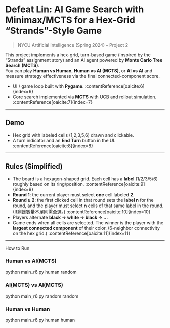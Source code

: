 # Defeat Lin: AI Game Search with Minimax/MCTS for a Hex-Grid “Strands”-Style Game

> NYCU Artificial Intelligence (Spring 2024) – Project 2

This project implements a hex-grid, turn-based game (inspired by the “Strands” assignment story) and an AI agent powered by **Monte Carlo Tree Search (MCTS)**.  
You can play **Human vs Human**, **Human vs AI (MCTS)**, or **AI vs AI** and measure strategy effectiveness via the final connected-component score.

- UI / game loop built with **Pygame**. :contentReference[oaicite:6]{index=6}  
- Core search implemented via **MCTS** with UCB and rollout simulation. :contentReference[oaicite:7]{index=7}

---

## Demo

- Hex grid with labeled cells (1,2,3,5,6) drawn and clickable.
- A turn indicator and an **End Turn** button in the UI. :contentReference[oaicite:8]{index=8}

---

## Rules (Simplified)

- The board is a hexagon-shaped grid. Each cell has a **label** (1/2/3/5/6) roughly based on its ring/position. :contentReference[oaicite:9]{index=9}
- **Round 1**: the current player must select **one** cell labeled **2**.  
- **Round ≥ 2**: the first clicked cell in that round sets the **label n** for the round, and the player must select **n** cells of that same label in the round. (If剩餘數量不足則需全選。) :contentReference[oaicite:10]{index=10}
- Players alternate **black → white → black → …**  
- Game ends when all cells are selected. The winner is the player with the **largest connected component** of their color. (6-neighbor connectivity on the hex grid.) :contentReference[oaicite:11]{index=11}

---


How to Run
### Human vs AI(MCTS)
python main_r6.py human random

### AI(MCTS) vs AI(MCTS)
python main_r6.py random random

### Human vs Human
python main_r6.py human human
